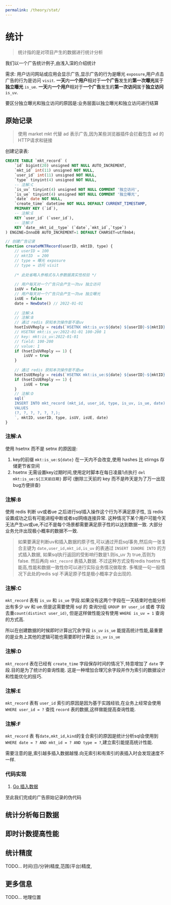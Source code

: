 ```yaml
---
permalink: /theory/stat/
---
```


# 统计

> 统计指的是对项目产生的数据进行统计分析

我们以一个广告统计例子,由浅入深的介绍统计

需求: 用户访问网站或应用会显示广告,显示广告的行为是曝光 `exposure`,用户点击广告的行为是访问 `visit`.
**一天**内**一个用户**相对于**一个广告**发生的**第一次曝光**属于**独立曝光** `is_ue`.
**一天**内**一个用户**相对于**一个广告**发生的**第一次访问**属于**独立访问** `is_uv`.

要区分独立曝光和独立访问的原因是:业务层面以独立曝光和独立访问进行结算

## 原始记录

> 使用 market mkt 代替 ad 表示广告,因为某些浏览器插件会拦截包含 ad 的HTTP请求和链接

创建记录表:

```sql
CREATE TABLE `mkt_record` (
    `id` bigint(20) unsigned NOT NULL AUTO_INCREMENT,
    `mkt_id` int(11) unsigned NOT NULL,
    `user_id` int(11) unsigned NOT NULL,
    `type` tinyint(4) unsigned NOT NULL,
    -- 注解:C
    `is_uv` tinyint(4) unsigned NOT NULL COMMENT '独立访问',
    `is_ue` tinyint(4) unsigned NOT NULL COMMENT '独立曝光',
    `date` date NOT NULL,
    `create_time` datetime NOT NULL DEFAULT CURRENT_TIMESTAMP,
    PRIMARY KEY (`id`),
    -- 注解:E
    KEY `user_id` (`user_id`),
    -- 注解:F
    KEY `date__mkt_id__type` (`date`,`mkt_id`,`type`)
) ENGINE=InnoDB AUTO_INCREMENT=1 DEFAULT CHARSET=utf8mb4;
```

```js
// 创建广告记录
function createMKTRecord(userID, mktID, type) {
    // userID = 100
    // mktID  = 200
    // type = 曝光 exposure 
    // type = 访问 visit
    
    /* 此处省略入参格式与入参数据真实性校验 */
    
    // 用户每天对一个广告只会产生一次uv 独立访问
    isUV = false
    // 用户每天对一个广告只会产生一次ue 独立曝光
    isUE = false
    date = NewDate() // 2022-01-01
    
    // 注解:A
    // 注解:B
    // 通过 redis 获知本次操作是不是uv
    hsetIsUVReply = reids(`HSETNX mkt:is_uv:${date} ${userID}-${mktID} 1`)
    // HSETNX mkt:is_uv:2022-01-01 100-200 1
    // key: mkt:is_uv:2022-01-01
    // field: 100-200
    // value: 1
    if (hsetIsUVReply == 1) {
        isUV = true
    }
    
    // 通过 redis 获知本次操作是不是ue
    hsetIsUEReply = reids(`HSETNX mkt:is_ue:${date} ${userID}-${mktID} 1`)
    if (hsetIsUEReply == 1) {
        isUE = true
    }
    // 注解:D
    sql(`
    INSERT INTO mkt_record (mkt_id, user_id, type, is_uv, is_ue, date)
    VALUES
	(?, ?, ?, ?, ?, ?,);
    `, mktID, userID, type, isUV, isUE, date)
}
```


### 注解:A

使用 hsetnx 而不是 setnx 的原因是:
1. key的前缀 `mkt:is_ue:${date}` 在一天内不会改变,使用 hashes 比 stirngs 存储更节省空间
2. hsetnx 无需设置key过期时间,使用定时脚本在每日凌晨1点执行 `del mkt:is_ue:${三天前日期}` 即可 (删除三天前的 key 而不是昨天是为了万一出现bug方便排查) 

### 注解:B

使用 redis 判断 uv或者ue 之后进行sql插入操作这个行为不满足原子性,
当 redis 设置成功之后有可能进程中断或者sql网络连接异常.
这种情况下某个用户可能今天无法产生uv或ue,不过不是每个场景都需要满足原子性的以达到数据一致.
大部分业务允许出现极小概率的数据不一致.

> 如果要满足判断uv和插入数据的原子性,可以通过开启sql事务,然后向一张复合主键为 `date,user_id,mkt_id,is_uv` 的表通过 `INSERT IGNORE INTO` 的方式插入数据,
> 如果sql执行返回的受影响行数是1.则is_uv 为 true,否则为 false.
> 然后再向 `mkt_record` 表插入数据.
> 不过这种方式没有redis hsetnx 性能高,性能和数据一致性你可以进行实际业务情况做取舍.
> 多嘴提一句一般情况下此处的redis sql 不满足原子性是极小概率才会出现的.

### 注解:C

`mkt_record` 表有 `is_uv` 和 `is_ue` 字段.如果没有这两个字段在一天结束时也能分析出有多少 uv 和 ue.但是这需要使用 sql 的
查询分组 `GROUP BY user_id` 或者 字段去重`count(distinct user_id)`, 但是这样做性能没有使用 `WHERE is_uv = 1` 查询的方式高. 

所以在创建数据的时候即时计算出冗余字段 `is_uv` `is_ue` 能提高统计性能,最重要的是业务上其他的逻辑可能也需要即时计算出 `is_uv` `is_ue`

### 注解:D

`mkt_record` 表在已经有 `create_time` 字段保存时间的情况下,特意增加了 `date` 字段.目的是为了统计的查询性能.
这是一种增加合理冗余字段并作为索引的数据设计和性能优化的技巧.

### 注解:E

`mkt_record` 表有 `user_id` 索引的原因是因为基于实践经验,在业务上经常会使用  `WHERE user_id = ?` 查找 `record` 表的数据,这样做能提高查询性能.

### 注解:F

`mkt_record` 表 有`date,mkt_id,kind`的复合索引的原因是统计分析sql会使用到 `WHERE date = ? AND mkt_id = ? AND type = ?`,建立索引能提高统计性能.

需要注意的是,索引越多插入数据越慢.向无索引和有索引的表插入时会发现速度不一样.

### 代码实现

1. [Go 插入数据](./stat_code/go/insert_data/main.go)

至此我们完成的广告原始记录的伪代码

## 统计分析每日数据


## 即时计数提高性能


## 统计精度

TODO... 时间(日/分钟)精度,范围(平台)精度,


## 更多信息

TODO... 地理位置